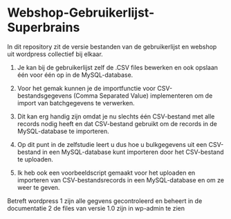 # Webshop-Gebruikerlijst-Superbrains
In dit repository zit de versie bestanden van de gebruikerlijst en webshop uit wordpress collectief bij elkaar.

1. Je kan bij de gebruikerlijst zelf de .CSV files bewerken en ook opslaan één voor één op in de MySQL-database. 
2. Voor het gemak kunnen je de importfunctie voor CSV-bestandsgegevens (Comma Separated Value) implementeren om de import van batchgegevens te verwerken. 
3. Dit kan erg handig zijn omdat je nu slechts één CSV-bestand met alle records nodig heeft en dat CSV-bestand gebruikt om de records in de MySQL-database te importeren.

4. Op dit punt in de zelfstudie leert u dus hoe u bulkgegevens uit een CSV-bestand in een MySQL-database kunt importeren door het CSV-bestand te uploaden. 
5. Ik heb ook een voorbeeldscript gemaakt voor het uploaden en importeren van CSV-bestandsrecords in een MySQL-database en om ze weer te geven.

Betreft wordpress
1 zijn alle gegvens gecontroleerd en beheert in de documentatie
2 de files van versie 1.0 zijn in wp-admin te zien

